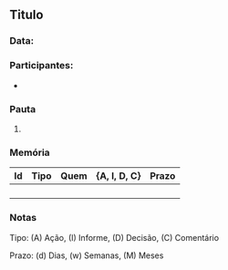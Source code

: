 ## Titulo

### Data:

### Participantes:

* 

### Pauta

1.

### Memória

| Id| Tipo | Quem | {A, I, D, C} | Prazo |
|---|---|---|---|---|
|  |  |  |  |  |
|  |  |  |  |  |
|  |  |  |  |  |
|  |  |  |  |  |

### Notas

Tipo: (A) Ação, (I) Informe, (D) Decisão, (C) Comentário

Prazo: (d) Dias, (w) Semanas, (M) Meses
